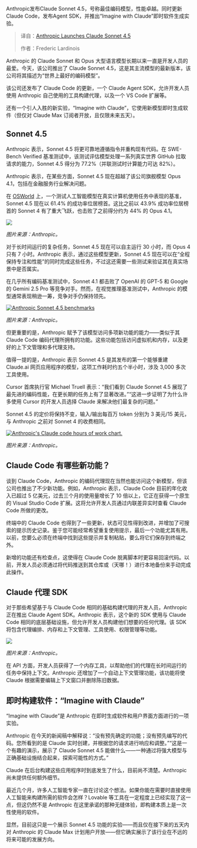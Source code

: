 
<!--
title: Anthropic 重磅发布 Claude Sonnet 4.5
cover: https://cdn.thenewstack.io/media/2025/09/16ef92f1-sonnet-4.5.png
summary: Anthropic发布Claude Sonnet 4.5，号称最佳编码模型，性能卓越。同时更新Claude Code，发布Agent SDK，并推出“Imagine with Claude”即时软件生成实验。
-->

Anthropic发布Claude Sonnet 4.5，号称最佳编码模型，性能卓越。同时更新Claude Code，发布Agent SDK，并推出“Imagine with Claude”即时软件生成实验。

> 译自：[Anthropic Launches Claude Sonnet 4.5](https://thenewstack.io/anthropic-launches-claude-sonnet-4-5/)
> 
> 作者：Frederic Lardinois

Anthropic 的 Claude Sonnet 和 Opus 大型语言模型长期以来一直是开发人员的最爱。今天，该公司推出了 Claude Sonnet 4.5，这是其主流模型的最新版本，该公司将其描述为“世界上最好的编码模型”。

该公司还发布了 Claude Code 的更新，一个 Claude Agent SDK，允许开发人员使用 Anthropic 自己使用的工具构建代理，以及一个 VS Code 扩展等。

还有一个引人入胜的新实验，“Imagine with Claude”，它使用新模型即时生成软件（但仅对 Claude Max 订阅者开放，且仅限未来五天）。

## Sonnet 4.5

Anthropic 表示，Sonnet 4.5 将更可靠地遵循指令并重构现有代码。在 SWE-Bench Verified 基准测试中，该测试评估模型处理一系列真实世界 GitHub 拉取请求的能力，Sonnet 4.5 得分为 77.2%（并联测试时计算能力可达 82%）。

Anthropic 表示，在某些方面，Sonnet 4.5 现在超越了该公司旗舰模型 Opus 4.1，包括在金融服务行业解决问题。

在 [OSWorld](https://os-world.github.io/) 上，一个测试人工智能模型在真实计算机使用任务中表现的基准，Sonnet 4.5 现在以 61.4% 的成功率位居榜首。这比之前以 43.9% 成功率位居榜首的 Sonnet 4 有了重大飞跃，也击败了之前得分约为 44% 的 Opus 4.1。

![](https://cdn.thenewstack.io/media/2025/09/22812765-claude-for-chrome.png)

*图片来源：Anthropic。*

对于长时间运行的复杂任务，Sonnet 4.5 现在可以自主运行 30 小时，而 Opus 4 只有 7 小时。Anthropic 表示，通过这些模型更新，Sonnet 4.5 现在可以在“全程保持专注和性能”的同时完成这些任务，不过这还需要一些测试来验证其在真实场景中是否属实。

在几乎所有编码基准测试中，Sonnet 4.1 都击败了 OpenAI 的 GPT-5 和 Google 的 Gemini 2.5 Pro 等竞争对手。然而，在视觉推理基准测试中，Anthropic 的模型通常表现稍逊一筹，竞争对手仍保持领先。

[![Anthropic Sonnet 4.5 benchmarks](https://cdn.thenewstack.io/media/2025/09/c5387eac-sonnet_4-5_eval_social.png)](https://cdn.thenewstack.io/media/2025/09/c5387eac-sonnet_4-5_eval_social.png)

*图片来源：Anthropic。*

但更重要的是，Anthropic 赋予了该模型访问多项新功能的能力——类似于其 Claude Code 编码代理所拥有的功能。这些功能包括访问虚拟机和内存，以及更好的上下文管理和多代理支持。

值得一提的是，Anthropic 表示 Sonnet 4.5 是其发布的第一个能够重建 Claude.ai 网页应用程序的模型，这项工作耗时约五个半小时，涉及 3,000 多次工具使用。

Cursor 首席执行官 Michael Truell 表示：“我们看到 Claude Sonnet 4.5 展现了最先进的编码性能，在更长期的任务上有了显著改进。”“这进一步证明了为什么许多使用 Cursor 的开发人员选择 Claude 来解决他们最复杂的问题。”

Sonnet 4.5 的定价将保持不变，输入/输出每百万 token 分别为 3 美元/15 美元，与 Anthropic 之前对 Sonnet 4 的收费相同。

[![Anthropic's Claude code hours of work chart.](https://cdn.thenewstack.io/media/2025/09/7c30c01c-hours_of_work_chart-1.png)](https://cdn.thenewstack.io/media/2025/09/7c30c01c-hours_of_work_chart-1.png)

*图片来源：Anthropic。*

## Claude Code 有哪些新功能？

谈到 Claude Code，Anthropic 的编码代理现在当然也能访问这个新模型，但该公司也推出了不少新功能。例如，Anthropic 表示，Claude Code 目前的年化收入已超过 5 亿美元，过去三个月的使用量增长了 10 倍以上，它正在获得一个原生的 Visual Studio Code 扩展。这将允许开发人员通过内联差异实时查看 Claude Code 所做的更改。

终端中的 Claude Code 也得到了一些更新，状态可见性得到改进，并增加了可搜索的提示历史记录。鉴于您可能经常希望重复使用提示，最后一个功能尤其有用。以前，您要么必须在终端中找到这些提示并复制粘贴，要么将它们保存到终端之外。

新增的功能还有检查点，这使得在 Claude Code 脱离脚本时更容易回滚代码。以前，开发人员必须通过将代码推送到其仓库或（天哪！）进行本地备份来手动完成此操作。

## Claude 代理 SDK

对于那些希望基于与 Claude Code 相同的基础构建代理的开发人员，Anthropic 正在推出 Claude Agent SDK。Anthropic 表示，这个新的 SDK 使用与 Claude Code 相同的底层基础设施，但允许开发人员构建他们想要的任何代理。该 SDK 将包含代理编排、内存和上下文管理、工具使用、权限管理等功能。

![](https://cdn.thenewstack.io/media/2025/09/3d1e5433-claude-agents-sdk.gif)

*图片来源：Anthropic。*

在 API 方面，开发人员获得了一个内存工具，以帮助他们的代理在长时间运行的任务中保持上下文。Anthropic 还增加了一个自动上下文管理功能，该功能将使 Claude 根据需要编辑上下文窗口并删除陈旧数据。

## 即时构建软件：“Imagine with Claude”

“Imagine with Claude”是 Anthropic 在即时生成软件和用户界面方面进行的一项实验。

Anthropic 在今天的新闻稿中解释说：“没有预先确定的功能；没有预先编写的代码。您所看到的是 Claude 实时创建，并根据您的请求进行响应和调整。”“这是一个有趣的演示，展示了 Claude Sonnet 4.5 能做什么——一种通过将强大模型与正确基础设施结合起来，探索可能性的方式。”

Claude 在后台构建这些应用程序时到底发生了什么，目前尚不清楚。Anthropic 尚未提供任何额外细节。

最近几个月，许多人工智能专家一直在讨论这个想法。如果你能在需要时直接使用人工智能来构建所需的软件会怎样？Lovable 等工具在一定程度上已经实现了这一点，但这仍然不是 Anthropic 在这里承诺的那种无缝体验，即构建本质上是一次性使用的软件。

显然，目前这只是一个展示 Sonnet 4.5 功能的实验——而且仅在接下来的五天内对 Anthropic 的 Claude Max 计划用户开放——但它确实展示了该行业在不远的将来可能的发展方向。
